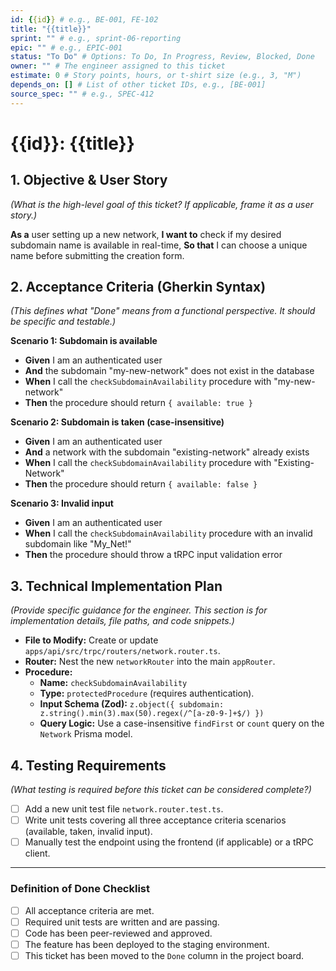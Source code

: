 ```yaml
---
id: {{id}} # e.g., BE-001, FE-102
title: "{{title}}"
sprint: "" # e.g., sprint-06-reporting
epic: "" # e.g., EPIC-001
status: "To Do" # Options: To Do, In Progress, Review, Blocked, Done
owner: "" # The engineer assigned to this ticket
estimate: 0 # Story points, hours, or t-shirt size (e.g., 3, "M")
depends_on: [] # List of other ticket IDs, e.g., [BE-001]
source_spec: "" # e.g., SPEC-412
---
```


# {{id}}: {{title}}

## 1. Objective & User Story

*(What is the high-level goal of this ticket? If applicable, frame it as a user story.)*

**As a** user setting up a new network,
**I want to** check if my desired subdomain name is available in real-time,
**So that** I can choose a unique name before submitting the creation form.

## 2. Acceptance Criteria (Gherkin Syntax)

*(This defines what "Done" means from a functional perspective. It should be specific and testable.)*

**Scenario 1: Subdomain is available**
- **Given** I am an authenticated user
- **And** the subdomain "my-new-network" does not exist in the database
- **When** I call the `checkSubdomainAvailability` procedure with "my-new-network"
- **Then** the procedure should return `{ available: true }`

**Scenario 2: Subdomain is taken (case-insensitive)**
- **Given** I am an authenticated user
- **And** a network with the subdomain "existing-network" already exists
- **When** I call the `checkSubdomainAvailability` procedure with "Existing-Network"
- **Then** the procedure should return `{ available: false }`

**Scenario 3: Invalid input**
- **Given** I am an authenticated user
- **When** I call the `checkSubdomainAvailability` procedure with an invalid subdomain like "My_Net!"
- **Then** the procedure should throw a tRPC input validation error

## 3. Technical Implementation Plan

*(Provide specific guidance for the engineer. This section is for implementation details, file paths, and code snippets.)*

- **File to Modify:** Create or update `apps/api/src/trpc/routers/network.router.ts`.
- **Router:** Nest the new `networkRouter` into the main `appRouter`.
- **Procedure:**
    - **Name:** `checkSubdomainAvailability`
    - **Type:** `protectedProcedure` (requires authentication).
    - **Input Schema (Zod):** `z.object({ subdomain: z.string().min(3).max(50).regex(/^[a-z0-9-]+$/) })`
    - **Query Logic:** Use a case-insensitive `findFirst` or `count` query on the `Network` Prisma model.

## 4. Testing Requirements

*(What testing is required before this ticket can be considered complete?)*

- [ ] Add a new unit test file `network.router.test.ts`.
- [ ] Write unit tests covering all three acceptance criteria scenarios (available, taken, invalid input).
- [ ] Manually test the endpoint using the frontend (if applicable) or a tRPC client.

---

### Definition of Done Checklist

- [ ] All acceptance criteria are met.
- [ ] Required unit tests are written and are passing.
- [ ] Code has been peer-reviewed and approved.
- [ ] The feature has been deployed to the staging environment.
- [ ] This ticket has been moved to the `Done` column in the project board.
